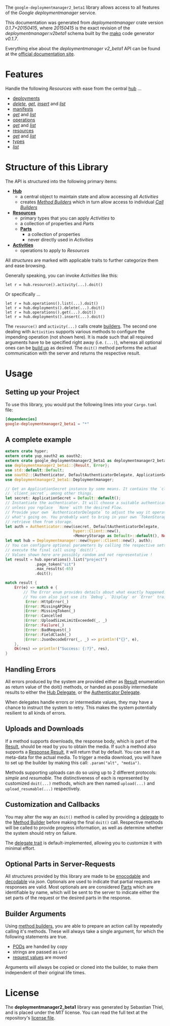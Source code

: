 <!---
DO NOT EDIT !
This file was generated automatically from 'src/mako/api/README.md.mako'
DO NOT EDIT !
-->
The `google-deploymentmanager2_beta1` library allows access to all features of the *Google deploymentmanager* service.

This documentation was generated from *deploymentmanager* crate version *0.1.7+20150415*, where *20150415* is the exact revision of the *deploymentmanager:v2beta1* schema built by the [mako](http://www.makotemplates.org/) code generator *v0.1.7*.

Everything else about the *deploymentmanager* *v2_beta1* API can be found at the
[official documentation site](https://developers.google.com/deployment-manager/).
# Features

Handle the following *Resources* with ease from the central [hub](http://byron.github.io/google-apis-rs/google_deploymentmanager2_beta1/struct.Deploymentmanager.html) ... 

* [deployments](http://byron.github.io/google-apis-rs/google_deploymentmanager2_beta1/struct.Deployment.html)
 * [*delete*](http://byron.github.io/google-apis-rs/google_deploymentmanager2_beta1/struct.DeploymentDeleteCall.html), [*get*](http://byron.github.io/google-apis-rs/google_deploymentmanager2_beta1/struct.DeploymentGetCall.html), [*insert*](http://byron.github.io/google-apis-rs/google_deploymentmanager2_beta1/struct.DeploymentInsertCall.html) and [*list*](http://byron.github.io/google-apis-rs/google_deploymentmanager2_beta1/struct.DeploymentListCall.html)
* [manifests](http://byron.github.io/google-apis-rs/google_deploymentmanager2_beta1/struct.Manifest.html)
 * [*get*](http://byron.github.io/google-apis-rs/google_deploymentmanager2_beta1/struct.ManifestGetCall.html) and [*list*](http://byron.github.io/google-apis-rs/google_deploymentmanager2_beta1/struct.ManifestListCall.html)
* [operations](http://byron.github.io/google-apis-rs/google_deploymentmanager2_beta1/struct.Operation.html)
 * [*get*](http://byron.github.io/google-apis-rs/google_deploymentmanager2_beta1/struct.OperationGetCall.html) and [*list*](http://byron.github.io/google-apis-rs/google_deploymentmanager2_beta1/struct.OperationListCall.html)
* [resources](http://byron.github.io/google-apis-rs/google_deploymentmanager2_beta1/struct.ResourceType.html)
 * [*get*](http://byron.github.io/google-apis-rs/google_deploymentmanager2_beta1/struct.ResourceGetCall.html) and [*list*](http://byron.github.io/google-apis-rs/google_deploymentmanager2_beta1/struct.ResourceListCall.html)
* [types](http://byron.github.io/google-apis-rs/google_deploymentmanager2_beta1/struct.Type.html)
 * [*list*](http://byron.github.io/google-apis-rs/google_deploymentmanager2_beta1/struct.TypeListCall.html)




# Structure of this Library

The API is structured into the following primary items:

* **[Hub](http://byron.github.io/google-apis-rs/google_deploymentmanager2_beta1/struct.Deploymentmanager.html)**
    * a central object to maintain state and allow accessing all *Activities*
    * creates [*Method Builders*](http://byron.github.io/google-apis-rs/google_deploymentmanager2_beta1/trait.MethodsBuilder.html) which in turn
      allow access to individual [*Call Builders*](http://byron.github.io/google-apis-rs/google_deploymentmanager2_beta1/trait.CallBuilder.html)
* **[Resources](http://byron.github.io/google-apis-rs/google_deploymentmanager2_beta1/trait.Resource.html)**
    * primary types that you can apply *Activities* to
    * a collection of properties and *Parts*
    * **[Parts](http://byron.github.io/google-apis-rs/google_deploymentmanager2_beta1/trait.Part.html)**
        * a collection of properties
        * never directly used in *Activities*
* **[Activities](http://byron.github.io/google-apis-rs/google_deploymentmanager2_beta1/trait.CallBuilder.html)**
    * operations to apply to *Resources*

All *structures* are marked with applicable traits to further categorize them and ease browsing.

Generally speaking, you can invoke *Activities* like this:

```Rust,ignore
let r = hub.resource().activity(...).doit()
```

Or specifically ...

```ignore
let r = hub.operations().list(...).doit()
let r = hub.deployments().delete(...).doit()
let r = hub.operations().get(...).doit()
let r = hub.deployments().insert(...).doit()
```

The `resource()` and `activity(...)` calls create [builders][builder-pattern]. The second one dealing with `Activities` 
supports various methods to configure the impending operation (not shown here). It is made such that all required arguments have to be 
specified right away (i.e. `(...)`), whereas all optional ones can be [build up][builder-pattern] as desired.
The `doit()` method performs the actual communication with the server and returns the respective result.

# Usage

## Setting up your Project

To use this library, you would put the following lines into your `Cargo.toml` file:

```toml
[dependencies]
google-deploymentmanager2_beta1 = "*"
```

## A complete example

```Rust
extern crate hyper;
extern crate yup_oauth2 as oauth2;
extern crate google_deploymentmanager2_beta1 as deploymentmanager2_beta1;
use deploymentmanager2_beta1::{Result, Error};
use std::default::Default;
use oauth2::{Authenticator, DefaultAuthenticatorDelegate, ApplicationSecret, MemoryStorage};
use deploymentmanager2_beta1::Deploymentmanager;

// Get an ApplicationSecret instance by some means. It contains the `client_id` and 
// `client_secret`, among other things.
let secret: ApplicationSecret = Default::default();
// Instantiate the authenticator. It will choose a suitable authentication flow for you, 
// unless you replace  `None` with the desired Flow.
// Provide your own `AuthenticatorDelegate` to adjust the way it operates and get feedback about 
// what's going on. You probably want to bring in your own `TokenStorage` to persist tokens and
// retrieve them from storage.
let auth = Authenticator::new(&secret, DefaultAuthenticatorDelegate,
                              hyper::Client::new(),
                              <MemoryStorage as Default>::default(), None);
let mut hub = Deploymentmanager::new(hyper::Client::new(), auth);
// You can configure optional parameters by calling the respective setters at will, and
// execute the final call using `doit()`.
// Values shown here are possibly random and not representative !
let result = hub.operations().list("project")
             .page_token("sit")
             .max_results(-65)
             .doit();

match result {
    Err(e) => match e {
        // The Error enum provides details about what exactly happened.
        // You can also just use its `Debug`, `Display` or `Error` traits
         Error::HttpError(_)
        |Error::MissingAPIKey
        |Error::MissingToken(_)
        |Error::Cancelled
        |Error::UploadSizeLimitExceeded(_, _)
        |Error::Failure(_)
        |Error::BadRequest(_)
        |Error::FieldClash(_)
        |Error::JsonDecodeError(_, _) => println!("{}", e),
    },
    Ok(res) => println!("Success: {:?}", res),
}

```
## Handling Errors

All errors produced by the system are provided either as [Result](http://byron.github.io/google-apis-rs/google_deploymentmanager2_beta1/enum.Result.html) enumeration as return value of 
the doit() methods, or handed as possibly intermediate results to either the 
[Hub Delegate](http://byron.github.io/google-apis-rs/google_deploymentmanager2_beta1/trait.Delegate.html), or the [Authenticator Delegate](http://byron.github.io/google-apis-rs/google_deploymentmanager2_beta1/../yup-oauth2/trait.AuthenticatorDelegate.html).

When delegates handle errors or intermediate values, they may have a chance to instruct the system to retry. This 
makes the system potentially resilient to all kinds of errors.

## Uploads and Downloads
If a method supports downloads, the response body, which is part of the [Result](http://byron.github.io/google-apis-rs/google_deploymentmanager2_beta1/enum.Result.html), should be
read by you to obtain the media.
If such a method also supports a [Response Result](http://byron.github.io/google-apis-rs/google_deploymentmanager2_beta1/trait.ResponseResult.html), it will return that by default.
You can see it as meta-data for the actual media. To trigger a media download, you will have to set up the builder by making
this call: `.param("alt", "media")`.

Methods supporting uploads can do so using up to 2 different protocols: 
*simple* and *resumable*. The distinctiveness of each is represented by customized 
`doit(...)` methods, which are then named `upload(...)` and `upload_resumable(...)` respectively.

## Customization and Callbacks

You may alter the way an `doit()` method is called by providing a [delegate](http://byron.github.io/google-apis-rs/google_deploymentmanager2_beta1/trait.Delegate.html) to the 
[Method Builder](http://byron.github.io/google-apis-rs/google_deploymentmanager2_beta1/trait.CallBuilder.html) before making the final `doit()` call. 
Respective methods will be called to provide progress information, as well as determine whether the system should 
retry on failure.

The [delegate trait](http://byron.github.io/google-apis-rs/google_deploymentmanager2_beta1/trait.Delegate.html) is default-implemented, allowing you to customize it with minimal effort.

## Optional Parts in Server-Requests

All structures provided by this library are made to be [enocodable](http://byron.github.io/google-apis-rs/google_deploymentmanager2_beta1/trait.RequestValue.html) and 
[decodable](http://byron.github.io/google-apis-rs/google_deploymentmanager2_beta1/trait.ResponseResult.html) via *json*. Optionals are used to indicate that partial requests are responses 
are valid.
Most optionals are are considered [Parts](http://byron.github.io/google-apis-rs/google_deploymentmanager2_beta1/trait.Part.html) which are identifiable by name, which will be sent to 
the server to indicate either the set parts of the request or the desired parts in the response.

## Builder Arguments

Using [method builders](http://byron.github.io/google-apis-rs/google_deploymentmanager2_beta1/trait.CallBuilder.html), you are able to prepare an action call by repeatedly calling it's methods.
These will always take a single argument, for which the following statements are true.

* [PODs][wiki-pod] are handed by copy
* strings are passed as `&str`
* [request values](http://byron.github.io/google-apis-rs/google_deploymentmanager2_beta1/trait.RequestValue.html) are moved

Arguments will always be copied or cloned into the builder, to make them independent of their original life times.

[wiki-pod]: http://en.wikipedia.org/wiki/Plain_old_data_structure
[builder-pattern]: http://en.wikipedia.org/wiki/Builder_pattern
[google-go-api]: https://github.com/google/google-api-go-client

# License
The **deploymentmanager2_beta1** library was generated by Sebastian Thiel, and is placed 
under the *MIT* license.
You can read the full text at the repository's [license file][repo-license].

[repo-license]: https://github.com/Byron/google-apis-rs/LICENSE.md

